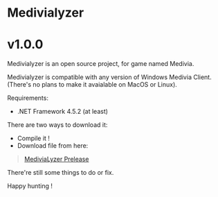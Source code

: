 # **Medivialyzer**
# v1.0.0

Medivialyzer is an open source project, for game named Medivia.

Medivialyzer is compatible with any version of Windows Medivia Client. (There's no plans to make it avaialable on MacOS or Linux).

Requirements:
- .NET Framework 4.5.2 (at least)

There are two ways to download it:
- Compile it !
- Download file from here:  
>[MediviaLyzer Prelease](https://github.com/mmmati1996/Medivialyzerv1.0.0/releases)

There're still some things to do or fix.

Happy hunting !
